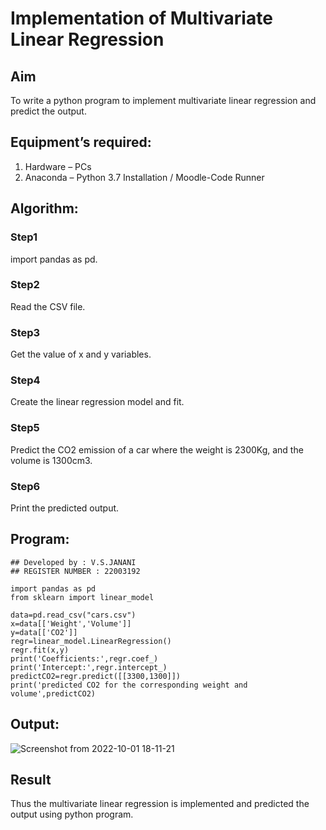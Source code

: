 # Implementation of Multivariate Linear Regression
## Aim
To write a python program to implement multivariate linear regression and predict the output.
## Equipment’s required:
1.	Hardware – PCs
2.	Anaconda – Python 3.7 Installation / Moodle-Code Runner
## Algorithm:
### Step1
import pandas as pd. 

### Step2
Read the CSV file.

### Step3
Get the value of x and y variables.

### Step4
Create the linear regression model and fit.

### Step5
Predict the CO2 emission of a car where the weight is 2300Kg, and the volume is 1300cm3.

### Step6
Print the predicted output.

## Program:
```
## Developed by : V.S.JANANI
## REGISTER NUMBER : 22003192

import pandas as pd
from sklearn import linear_model

data=pd.read_csv("cars.csv")
x=data[['Weight','Volume']]
y=data[['CO2']]
regr=linear_model.LinearRegression()
regr.fit(x,y)
print('Coefficients:',regr.coef_)
print('Intercept:',regr.intercept_)
predictCO2=regr.predict([[3300,1300]])
print('predicted CO2 for the corresponding weight and volume',predictCO2)

```
## Output:
![Screenshot from 2022-10-01 18-11-21](https://user-images.githubusercontent.com/113497333/193410141-d639594b-0a0d-4e53-83b0-d234a0163bf7.png)

## Result
Thus the multivariate linear regression is implemented and predicted the output using python program.
